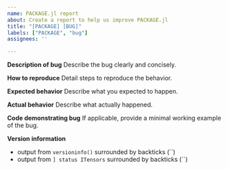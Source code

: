 ```yaml
---
name: PACKAGE.jl report
about: Create a report to help us improve PACKAGE.jl
title: "[PACKAGE] [BUG]"
labels: ["PACKAGE", "bug"]
assignees: ''

---
```


**Description of bug**
Describe the bug clearly and concisely.


**How to reproduce**
Detail steps to reproduce the behavior.


**Expected behavior**
Describe what you expected to happen.


**Actual behavior**
Describe what actually happened.


**Code demonstrating bug**
If applicable, provide a minimal working example of the bug.


**Version information**
 - output from `versioninfo()` surrounded by backticks (``)
 - output from `] status ITensors` surrounded by backticks (``)
